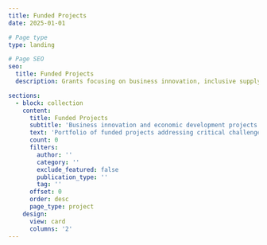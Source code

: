 ```yaml
---
title: Funded Projects
date: 2025-01-01

# Page type
type: landing

# Page SEO
seo:
  title: Funded Projects
  description: Grants focusing on business innovation, inclusive supply chains, and economic development initiatives.

sections:
  - block: collection
    content:
      title: Funded Projects
      subtitle: 'Business innovation and economic development projects focussing on SMEs'
      text: 'Portfolio of funded projects addressing critical challenges for SMEs dealing with supply chain inclusivity and economic development. These projects demonstrate expertise in applied research, stakeholder engagement, and policy-relevant analysis across diverse business and social contexts.'
      count: 0
      filters:
        author: ''
        category: ''
        exclude_featured: false
        publication_type: ''
        tag: ''
      offset: 0
      order: desc
      page_type: project
    design:
      view: card
      columns: '2'
---
```


